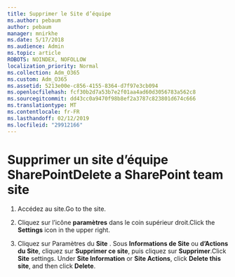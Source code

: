 ```yaml
---
title: Supprimer le Site d’équipe
ms.author: pebaum
author: pebaum
manager: mnirkhe
ms.date: 5/17/2018
ms.audience: Admin
ms.topic: article
ROBOTS: NOINDEX, NOFOLLOW
localization_priority: Normal
ms.collection: Adm_O365
ms.custom: Adm_O365
ms.assetid: 5213e00e-c856-4155-8364-d7f97e3cb094
ms.openlocfilehash: fcf30b2d7a53b7e2f01aa4ad60d3056783a562c8
ms.sourcegitcommit: dd43cc0a9470f98b8ef2a3787c823801d674c666
ms.translationtype: MT
ms.contentlocale: fr-FR
ms.lasthandoff: 02/12/2019
ms.locfileid: "29912166"
---
```

# <a name="delete-a-sharepoint-team-site"></a><span data-ttu-id="54216-102">Supprimer un site d’équipe SharePoint</span><span class="sxs-lookup"><span data-stu-id="54216-102">Delete a SharePoint team site</span></span>

1. <span data-ttu-id="54216-103">Accédez au site.</span><span class="sxs-lookup"><span data-stu-id="54216-103">Go to the site.</span></span>
    
2. <span data-ttu-id="54216-104">Cliquez sur l’icône **paramètres** dans le coin supérieur droit.</span><span class="sxs-lookup"><span data-stu-id="54216-104">Click the **Settings** icon in the upper right.</span></span> 
    
3. <span data-ttu-id="54216-p101">Cliquez sur Paramètres du **Site** . Sous **Informations de Site** ou **d’Actions du Site**, cliquez sur **Supprimer ce site**, puis cliquez sur **Supprimer**.</span><span class="sxs-lookup"><span data-stu-id="54216-p101">Click **Site** settings. Under **Site Information** or **Site Actions**, click **Delete this site**, and then click **Delete**.</span></span>
    

